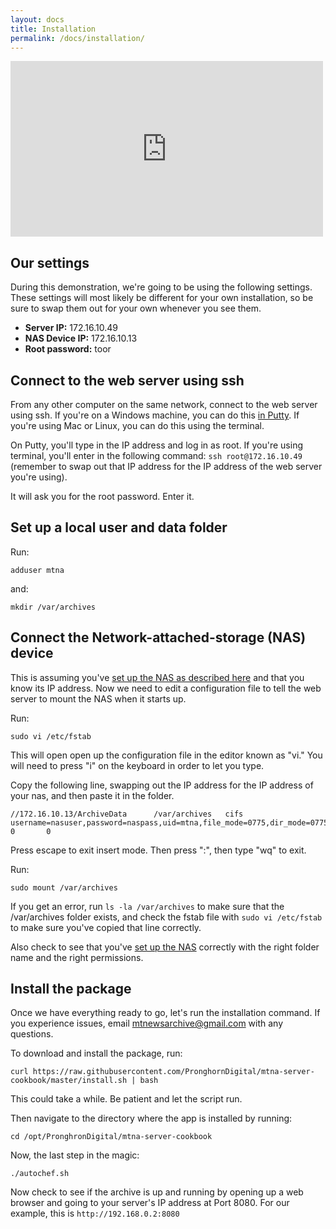```yaml
---
layout: docs
title: Installation
permalink: /docs/installation/
---
```


<iframe width="500" height="281" src="https://www.youtube.com/embed/7XZ5YWY5KSM?rel=0&amp;controls=0&amp;showinfo=0" frameborder="0" allowfullscreen></iframe>

## Our settings

During this demonstration, we're going to be using the following settings. These settings will most likely be different for your own installation, so be sure to swap them out for your own whenever you see them.

* **Server IP:** 172.16.10.49
* **NAS Device IP:** 172.16.10.13
* **Root password:** toor

## Connect to the web server using ssh

From any other computer on the same network, connect to the web server using ssh. If you're on a Windows machine, you can do this [in Putty](http://www.chiark.greenend.org.uk/~sgtatham/putty/download.html). If you're using Mac or Linux, you can do this using the terminal.

On Putty, you'll type in the IP address and log in as root. If you're using terminal, you'll enter in the following command: `ssh root@172.16.10.49` (remember to swap out that IP address for the IP address of the web server you're using).

It will ask you for the root password. Enter it.

## Set up a local user and data folder

Run:

```
adduser mtna
```

and:

```
mkdir /var/archives
```

## Connect the Network-attached-storage (NAS) device

This is assuming you've [set up the NAS as described here](/docs/nas-setup) and that you know its IP address. Now we need to edit a configuration file to tell the web server to mount the NAS when it starts up.

Run:
```
sudo vi /etc/fstab
```
This will open open up the configuration file in the editor known as "vi." You will need to press "i" on the keyboard in order to let you type.

Copy the following line, swapping out the IP address for the IP address of your nas, and then paste it in the folder.

```
//172.16.10.13/ArchiveData      /var/archives   cifs    username=nasuser,password=naspass,uid=mtna,file_mode=0775,dir_mode=0775    0       0
```

Press escape to exit insert mode. Then press ":", then type "wq" to exit.

Run:

```
sudo mount /var/archives
```

If you get an error, run `ls -la /var/archives` to make sure that the /var/archives folder exists, and check the fstab file with `sudo vi /etc/fstab` to make sure you've copied that line correctly. 

Also check to see that you've [set up the NAS](/docs/nas-setup) correctly with the right folder name and the right permissions.

## Install the package

Once we have everything ready to go, let's run the installation command. If you experience issues, email mtnewsarchive@gmail.com with any questions.

To download and install the package, run:

```
curl https://raw.githubusercontent.com/PronghornDigital/mtna-server-cookbook/master/install.sh | bash
```

This could take a while. Be patient and let the script run.

Then navigate to the directory where the app is installed by running:

```
cd /opt/PronghronDigital/mtna-server-cookbook
```

Now, the last step in the magic:

```
./autochef.sh
```

Now check to see if the archive is up and running by opening up a web browser and going to your server's IP address at Port 8080. For our example, this is `http://192.168.0.2:8080`
